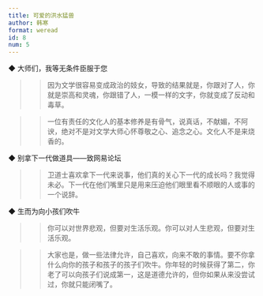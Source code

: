 ```yaml
---
title: 可爱的洪水猛兽
author: 韩寒
format: weread
id: 8
num: 5
---
```


◆ 大师们，我等无条件臣服于您

>> 因为文学很容易变成政治的妓女，导致的结果就是，你跟对了人，你就是崇高和灵魂，你跟错了人，一模一样的文字，你就变成了反动和毒草。

>> 一位有责任的文化人的基本修养是有骨气，说真话，不献媚，不阿谀，绝对不是对文学大师心怀尊敬之心、追念之心。文化人不是来烧香的。


◆ 别拿下一代做道具——致网易论坛

>> 卫道士喜欢拿下一代来说事，他们真的关心下一代的成长吗？我觉得未必。下一代在他们嘴里只是用来压迫他们眼里看不顺眼的人或事的一个说辞。


◆ 生而为向小孩们吹牛

>> 你可以对世界悲观，但要对生活乐观。你可以对人生悲观，但要对生活乐观。

>> 大家也是，做一些法律允许，自己喜欢，向来不敢的事情。要不你拿什么向你的孩子和孩子的孩子们吹牛。你年轻的时候获得了第二，你老了可以向孩子们说成第一，这是道德允许的，但你如果从来没尝试过，你就只能闭嘴了。


